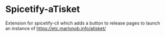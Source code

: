 # Spicetify-aTisket
Extension for spicetify-cli which adds a button to release pages to launch an instance of https://etc.marlonob.info/atisket/
